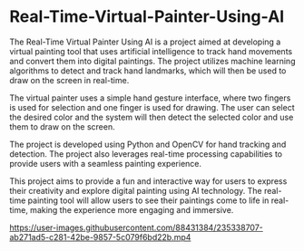 # Real-Time-Virtual-Painter-Using-AI

The Real-Time Virtual Painter Using AI is a project aimed at developing a virtual painting tool that uses artificial intelligence to track hand movements and convert them into digital paintings. The project utilizes machine learning algorithms to detect and track hand landmarks, which will then be used to draw on the screen in real-time.

The virtual painter uses a simple hand gesture interface, where two fingers is used for selection and one finger is used for drawing. The user can select the desired color and the system will then detect the selected color and use them to draw on the screen.

The project is developed using Python and OpenCV for hand tracking and detection. The project also leverages real-time processing capabilities to provide users with a seamless painting experience.

This project aims to provide a fun and interactive way for users to express their creativity and explore digital painting using AI technology. The real-time painting tool will allow users to see their paintings come to life in real-time, making the experience more engaging and immersive.


https://user-images.githubusercontent.com/88431384/235338707-ab271ad5-c281-42be-9857-5c079f6bd22b.mp4

